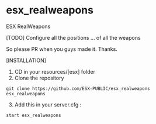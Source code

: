 # esx_realweapons
ESX RealWeapons

[TODO]
Configure all the positions ... of all the weapons

So please PR when you guys made it. Thanks.

[INSTALLATION]

1) CD in your resources/[esx] folder
2) Clone the repository
```
git clone https://github.com/ESX-PUBLIC/esx_realweapons esx_realweapons
```
3) Add this in your server.cfg :

```
start esx_realweapons
```